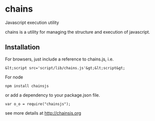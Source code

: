 chains
======

Javascript execution utility

chains is a utility for managing the structure and execution of javascript.

Installation
------------
For browsers, just include a reference to chains.js, i.e.

    &lt;script src='script/lib/chains.js'&gt;&lt;script&gt;
For node

    npm install chainsjs

or add a dependency to your package.json file.

    var o_o = require("chainsjs");

see more details at http://chainsjs.org

